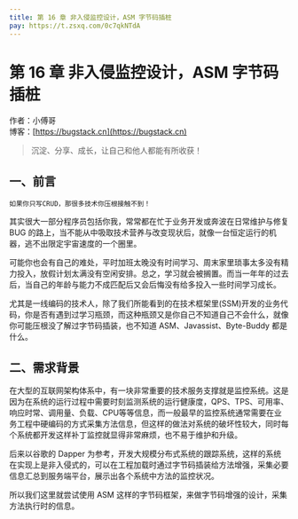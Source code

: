 ```yaml
---
title: 第 16 章 非入侵监控设计，ASM 字节码插桩
pay: https://t.zsxq.com/0c7qkNTdA
---
```


# 第 16 章 非入侵监控设计，ASM 字节码插桩

作者：小傅哥
<br/>博客：[https://bugstack.cn](https://bugstack.cn)

>沉淀、分享、成长，让自己和他人都能有所收获！

## 一、前言

`如果你只写CRUD，那很多技术你压根接触不到！`

其实很大一部分程序员包括你我，常常都在忙于业务开发或奔波在日常维护与修复 BUG 的路上，当不能从中吸取技术营养与改变现状后，就像一台恒定运行的机器，逃不出限定宇宙速度的一个圈里。

可能你也会有自己的难处，平时加班太晚没有时间学习、周末家里琐事太多没有精力投入，放假计划太满没有空闲安排。总之，学习就会被搁置。而当一年年的过去后，当自己的年龄与能力不成匹配后又会后悔没有给多投入一些时间学习成长。

尤其是一线编码的技术人，除了我们所能看到的在技术框架里(SSM)开发的业务代码，你是否有遇到过学习瓶颈，而这种瓶颈又是你自己不知道自己不会什么，就像你可能压根没了解过字节码插装，也不知道 ASM、Javassist、Byte-Buddy 都是什么。

## 二、需求背景

在大型的互联网架构体系中，有一块非常重要的技术服务支撑就是监控系统。这是因为在系统的运行过程中需要时刻监测系统的运行健康度，QPS、TPS、可用率、响应时常、调用量、负载、CPU等等信息，而一般最早的监控系统通常需要在业务工程中硬编码的方式采集方法信息，但这样的做法对系统的破坏性较大，同时每个系统都开发这样补丁监控就显得非常麻烦，也不易于维护和升级。

后来以谷歌的 Dapper 为参考，开发大规模分布式系统的跟踪系统，这样的系统在实现上是非入侵式的，可以在工程加载时通过字节码插装给方法增强，采集必要信息汇总到服务端平台，展示出各个系统中方法的监控状况。

所以我们这里就尝试使用 ASM 这样的字节码框架，来做字节码增强的设计，采集方法执行时的信息。